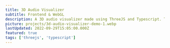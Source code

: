 ```yaml
---
title: 3D Audio Visualizer
subtitle: Frontend & WebGL
description: A 3D audio visualizer made using ThreeJS and Typescript. This was my first experience learning to write custom shaders and was based on a previous experiment with the Web Audio API.
picture: projects/3d-audio-visualizer-demo-1.webp
lastUpdated: 2022-09-29T15:05:00.000Z
featured: true
tags: ['threejs', 'typescript']
---
```

